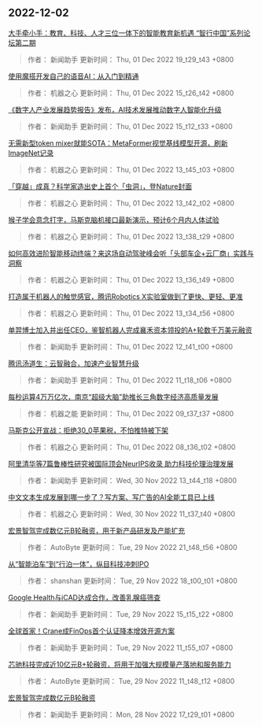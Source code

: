 
## 2022-12-02

 [大手牵小手：教育、科技、人才三位一体下的智能教育新机遇   “智行中国”系列论坛第二期](https://www.jiqizhixin.com/articles/2022-12-01-16)

> 作者： 新闻助手  更新时间： Thu, 01 Dec 2022 19_t29_t43 +0800

 [使用魔搭开发自己的语音AI：从入门到精通](https://www.jiqizhixin.com/articles/2022-12-01-12)

> 作者： 机器之心  更新时间： Thu, 01 Dec 2022 15_t26_t42 +0800

 [《数字人产业发展趋势报告》发布，AI技术发展推动数字人智能化升级](https://www.jiqizhixin.com/articles/2022-12-01-11)

> 作者： 新闻助手  更新时间： Thu, 01 Dec 2022 15_t12_t33 +0800

 [无需新型token mixer就能SOTA：MetaFormer视觉基线模型开源，刷新ImageNet记录](https://www.jiqizhixin.com/articles/2022-12-01-9)

> 作者： 机器之心  更新时间： Thu, 01 Dec 2022 13_t45_t03 +0800

 [「穿越」成真？科学家造出史上首个「虫洞」，登Nature封面](https://www.jiqizhixin.com/articles/2022-12-01-8)

> 作者： 机器之心  更新时间： Thu, 01 Dec 2022 13_t42_t02 +0800

 [猴子学会意念打字，马斯克脑机接口最新演示，预计6个月内人体试验](https://www.jiqizhixin.com/articles/2022-12-01-7)

> 作者： 机器之心  更新时间： Thu, 01 Dec 2022 13_t38_t29 +0800

 [如何高效进阶智能移动终端？来这场自动驾驶峰会听「头部车企+云厂商」实践与洞察](https://www.jiqizhixin.com/articles/2022-12-01-6)

> 作者： 机器之心  更新时间： Thu, 01 Dec 2022 13_t36_t49 +0800

 [打造属于机器人的触觉感官，腾讯Robotics X实验室做到了更快、更轻、更准](https://www.jiqizhixin.com/articles/2022-12-01-5)

> 作者： 机器之心  更新时间： Thu, 01 Dec 2022 13_t34_t56 +0800

 [单羿博士加入并出任CEO，鉴智机器人完成襄禾资本领投的A+轮数千万美元融资](https://www.jiqizhixin.com/articles/2022-12-01-10)

> 作者： 新闻助手  更新时间： Thu, 01 Dec 2022 12_t41_t00 +0800

 [腾讯汤道生：云智融合，加速产业智慧升级](https://www.jiqizhixin.com/articles/2022-12-01-4)

> 作者： 新闻助手  更新时间： Thu, 01 Dec 2022 11_t18_t06 +0800

 [每秒运算4万万亿次，南京“超级大脑”助推长三角数字经济高质量发展](https://www.jiqizhixin.com/articles/2022-12-01-3)

> 作者： 机器之能  更新时间： Thu, 01 Dec 2022 09_t37_t37 +0800

 [马斯克公开宣战：拒绝30_0苹果税，不怕推特被下架](https://www.jiqizhixin.com/articles/2022-12-01)

> 作者： 机器之心  更新时间： Thu, 01 Dec 2022 08_t36_t02 +0800

 [阿里清华等7篇鲁棒性研究被国际顶会NeurIPS收录 助力科技伦理治理发展](https://www.jiqizhixin.com/articles/2022-11-30-2)

> 作者： 新闻助手  更新时间： Wed, 30 Nov 2022 13_t44_t18 +0800

 [中文文本生成发展到哪一步了？写方案、写广告的AI全能工具已上线](https://www.jiqizhixin.com/articles/2022-11-30)

> 作者： 机器之心  更新时间： Wed, 30 Nov 2022 11_t37_t40 +0800

 [宏景智驾完成数亿元B轮融资，用于新产品研发及产能扩充](https://www.jiqizhixin.com/articles/2022-11-29-6)

> 作者： AutoByte  更新时间： Tue, 29 Nov 2022 21_t48_t56 +0800

 [从“智能泊车”到“行泊一体”，纵目科技冲刺IPO](https://www.jiqizhixin.com/articles/2022-11-29-5)

> 作者： shanshan  更新时间： Tue, 29 Nov 2022 18_t00_t01 +0800

 [Google Health与iCAD达成合作，改善乳腺癌筛查](https://www.jiqizhixin.com/articles/2022-11-29-4)

> 作者： 新闻助手  更新时间： Tue, 29 Nov 2022 15_t15_t22 +0800

 [全球首家！Crane成FinOps首个认证降本增效开源方案](https://www.jiqizhixin.com/articles/2022-11-29-3)

> 作者： 新闻助手  更新时间： Tue, 29 Nov 2022 11_t55_t07 +0800

 [芯驰科技完成近10亿元B+轮融资，将用于加强大规模量产落地和服务能力](https://www.jiqizhixin.com/articles/2022-11-29-2)

> 作者： AutoByte  更新时间： Tue, 29 Nov 2022 11_t48_t12 +0800

 [宏景智驾完成数亿元B轮融资](https://www.jiqizhixin.com/articles/2022-11-28-2)

> 作者： 新闻助手  更新时间： Mon, 28 Nov 2022 17_t29_t01 +0800
